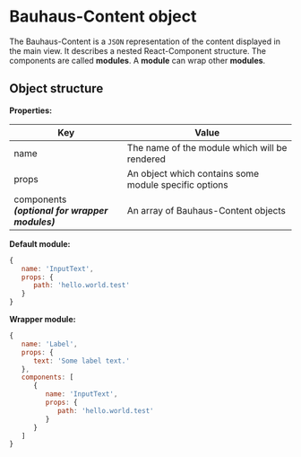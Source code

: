# Bauhaus-Content object
The Bauhaus-Content is a `JSON` representation of the content displayed in the main view. It describes a nested React-Component structure. The components are called **modules**. A **module** can wrap other **modules**.

## Object structure

**Properties:**

Key                                                  | Value
---------------------------------------------------- | -----------------------------------------------------
name                                                 | The name of the module which will be rendered
props                                                | An object which contains some module specific options
components <br/>***(optional for wrapper modules)*** | An array of Bauhaus-Content objects

**Default module:**

```js
{
   name: 'InputText',
   props: {
      path: 'hello.world.test'
   }
}
```

**Wrapper module:**

```js
{
   name: 'Label',
   props: {
      text: 'Some label text.'
   },
   components: [
      {
         name: 'InputText',
         props: {
            path: 'hello.world.test'
         }
      }
   ]
}
```
